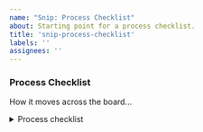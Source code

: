 ```yaml
---
name: "Snip: Process Checklist"
about: Starting point for a process checklist.
title: 'snip-process-checklist'
labels: ''
assignees: ''
---
```



<h3>Process Checklist</h3>
<p>How it moves across the board...</p>

<details>
  <summary>Process checklist</summary>
  
# Sketch

[comment]: # "Notes or a checklist reflecting our understanding of the selected approach"

Team members who will likely need to be involved in doing all the things:

- [ ] Content
- [ ] Data
- [ ] Design
- [ ] Engineering
- [ ] Infrastructure
- [ ] Product

# Definition of Done

## Triage

### If not likely to be important in the next quarter...
- [ ] Archived from the board

### Otherwise...

- [ ] Has a clear story statement
- [ ] Product team moves it to the appropriate backlog

## Backlog

- [ ] Has clearly stated/testable acceptance criteria
- [ ] One or more shepherds have been identified

## In Progress

- [ ] Meets the acceptance criteria
- [ ] (As appropriate) Is relabeled and triaged for movement from design to engineering, etc. 

## Review Needed

- [ ] Necessary outside review/sign-off was provided

## Done

- [ ] Includes screenshots or references to artifacts

### If there's UI...
- [ ] Screen reader - Listen to the experience with a screen reader extension, ensure the information presented in order
- [ ] Keyboard navigation - Run through acceptance criteria with keyboard tabs, ensure it works. 
- [ ] Text scaling - Adjust viewport to 1280 pixels wide and zoom to 200%, ensure everything renders as expected. Document 400% zoom issues with USWDS if appropriate.

</details> 
